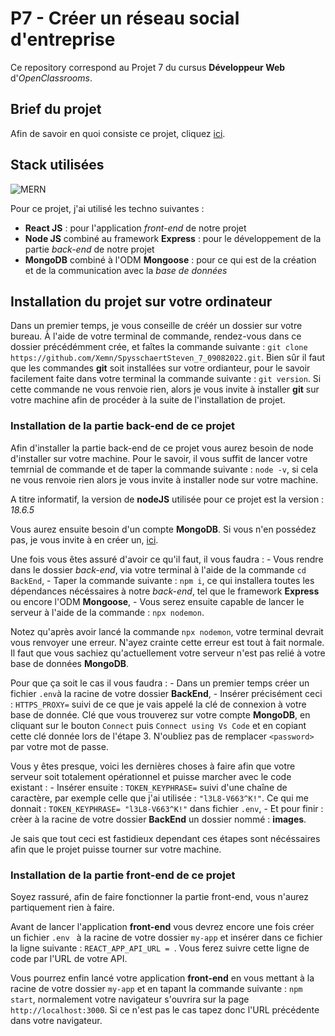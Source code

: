 # P7 - Créer un réseau social d'entreprise

Ce repository correspond au Projet 7 du cursus **Développeur Web** d'*OpenClassrooms*.

## Brief du projet

Afin de savoir en quoi consiste ce projet, cliquez [ici](/scenario.pdf).

## Stack utilisées

![MERN](https://i0.wp.com/leblogducodeur.fr/wp-content/uploads/2019/12/1_Y5S3wOm52_4iYusUagbEtw.jpeg?fit=1300%2C744&ssl=1)

Pour ce projet, j'ai utilisé les techno suivantes : 

 - **React JS** : pour l'application *front-end* de notre projet
 - **Node JS** combiné au framework **Express** : pour le développement de la partie *back-end* de notre projet
 - **MongoDB** combiné à l'ODM **Mongoose** : pour ce qui est de la création et de la communication avec la *base de données*

## Installation du projet sur votre ordinateur

Dans un premier temps, je vous conseille de créér un dossier sur votre bureau. À l'aide de votre terminal de commande, rendez-vous dans ce dossier précédémment crée, et faîtes la commande suivante : `git clone https://github.com/Xemn/SpysschaertSteven_7_09082022.git`.
Bien sûr il faut que les commandes **git** soit installées sur votre ordianteur, pour le savoir facilement faite dans votre terminal la commande suivante : `git version`. Si cette commande ne vous renvoie rien, alors je vous invite à installer **git** sur votre machine afin de procéder à la suite de l'installation de projet.

### Installation de la partie back-end de ce projet 

Afin d'installer la partie back-end de ce projet vous aurez besoin de node d'installer sur votre machine. Pour le savoir, il vous suffit de lancer votre temrnial de commande et de taper la commande suivante : `node -v`, si cela ne vous renvoie rien alors je vous invite à installer node sur votre machine.

A titre informatif, la version de **nodeJS** utilisée pour ce projet est la version : *18.6.5*

Vous aurez ensuite besoin d'un compte **MongoDB**. Si vous n'en possédez pas, je vous invite à en créer un, [ici](https://account.mongodb.com/account/register).

Une fois vous êtes assuré d'avoir ce qu'il faut, il vous faudra : 
    - Vous rendre dans le dossier *back-end*, via votre terminal à l'aide de la commande `cd BackEnd`,
    - Taper la commande suivante : `npm i`, ce qui installera toutes les dépendances nécéssaires à notre *back-end*, tel que le framework **Express** ou encore l'ODM **Mongoose**,
    - Vous serez ensuite capable de lancer le serveur à l'aide de la commande : `npx nodemon`.

Notez qu'après avoir lancé la commande `npx nodemon`, votre terminal devrait vous renvoyer une erreur. N'ayez crainte cette erreur est tout à fait normale.
Il faut que vous sachiez qu'actuellement votre serveur n'est pas relié à votre base de données **MongoDB**.

Pour que ça soit le cas il vous faudra : 
    - Dans un premier temps créer un fichier `.env`à la racine de votre dossier **BackEnd**,
    - Insérer précisément ceci : `HTTPS_PROXY=` suivi de ce que je vais appelé la clé de connexion à votre base de donnée. Clé que vous trouverez sur votre compte **MongoDB**, en cliquant sur le bouton `Connect` puis `Connect using Vs Code` et en copiant cette clé donnée lors de l'étape 3. N'oubliez pas de remplacer `<password>` par votre mot de passe.

Vous y êtes presque, voici les dernières choses à faire afin que votre serveur soit totalement opérationnel et puisse marcher avec le code existant : 
     - Insérer ensuite : `TOKEN_KEYPHRASE=` suivi d'une chaîne de caractère,
    par exemple celle que j'ai utilisée : `"l3L8-V663^K!"`. Ce qui me donnait : `TOKEN_KEYPHRASE= "l3L8-V663^K!"` dans fichier `.env`,
    - Et pour finir : crèer à la racine de votre dossier **BackEnd** un dossier nommé : **images**.

Je sais que tout ceci est fastidieux dependant ces étapes sont nécéssaires afin que le projet puisse tourner sur votre machine.

### Installation de la partie front-end de ce projet

Soyez rassuré, afin de faire fonctionner la partie front-end, vous n'aurez partiquement rien à faire.

Avant de lancer l'application **front-end** vous devrez encore une fois créer un fichier `.env ` à la racine de votre dossier `my-app` et insérer dans ce fichier la ligne suivante : `REACT_APP_API_URL = `. Vous ferez suivre cette ligne de code par l'URL de votre API.

Vous pourrez enfin lancé votre application **front-end** en vous mettant à la racine de votre dossier `my-app` et en tapant la commande suivante : `npm start`, normalement votre navigateur s'ouvrira sur la page `http://localhost:3000`. Si ce n'est pas le cas tapez donc l'URL précédente dans votre navigateur.

